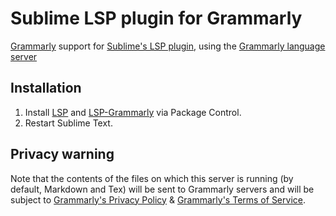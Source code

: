 # Sublime LSP plugin for Grammarly


[Grammarly](https://grammarly.com/) support for [Sublime's LSP plugin](https://github.com/sublimelsp/LSP), using the [Grammarly language server](https://github.com/znck/grammarly)

## Installation

1. Install [LSP](https://packagecontrol.io/packages/LSP) and [LSP-Grammarly](https://packagecontrol.io/packages/LSP-Grammarly) via Package Control.
2. Restart Sublime Text.

## Privacy warning

Note that the contents of the files on which this server is running (by default, Markdown and Tex) will be sent to Grammarly servers and will be subject to [Grammarly's Privacy Policy](https://www.grammarly.com/privacy-policy) & [Grammarly's Terms of Service](https://www.grammarly.com/terms).

